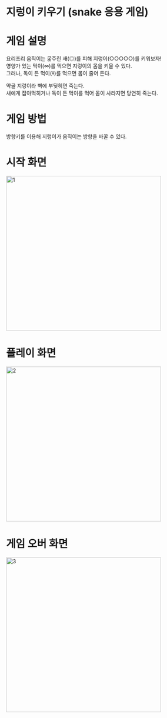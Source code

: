 # 지렁이 키우기 (snake 응용 게임)

# 게임 설명
요리조리 움직이는 굶주린 새(◎)를 피해 지렁이(○○○○○)를 키워보자!  
영양가 있는 먹이(∞)를 먹으면 지렁이의 몸을 키울 수 있다.  
그러나, 독이 든 먹이(‡)를 먹으면 몸이 줄어 든다.

약골 지렁이라 벽에 부딪히면 죽는다.  
새에게 잡아먹히거나 독이 든 먹이를 먹어 몸이 사라지면 당연히 죽는다.

# 게임 방법
방향키를 이용해 지렁이가 움직이는 방향을 바꿀 수 있다.


# 시작 화면
<img width="421" alt="1" src="https://user-images.githubusercontent.com/38491112/79225127-3c985880-7e97-11ea-9c18-a6921307f033.png">

# 플레이 화면
<img width="421" alt="2" src="https://user-images.githubusercontent.com/38491112/79225098-330ef080-7e97-11ea-8a3c-ca12296840ae.png">

# 게임 오버 화면
<img width="421" alt="3" src="https://user-images.githubusercontent.com/38491112/79225103-34d8b400-7e97-11ea-9b0d-e27d50a9f475.png">
